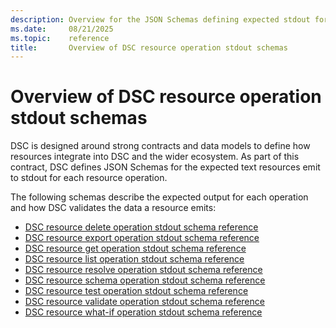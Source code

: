 ```yaml
---
description: Overview for the JSON Schemas defining expected stdout for DSC Resource operations.
ms.date:     08/21/2025
ms.topic:    reference
title:       Overview of DSC resource operation stdout schemas
---
```


# Overview of DSC resource operation stdout schemas

DSC is designed around strong contracts and data models to define how resources integrate into DSC
and the wider ecosystem. As part of this contract, DSC defines JSON Schemas for the expected text
resources emit to stdout for each resource operation.

The following schemas describe the expected output for each operation and how DSC validates the
data a resource emits:

- [DSC resource delete operation stdout schema reference](./delete.md)
- [DSC resource export operation stdout schema reference](./export.md)
- [DSC resource get operation stdout schema reference](./get.md)
- [DSC resource list operation stdout schema reference](./list.md)
- [DSC resource resolve operation stdout schema reference](./resolve.md)
- [DSC resource schema operation stdout schema reference](./schema.md)
- [DSC resource test operation stdout schema reference](./test.md)
- [DSC resource validate operation stdout schema reference](./validate.md)
- [DSC resource what-if operation stdout schema reference](./whatIf.md)
